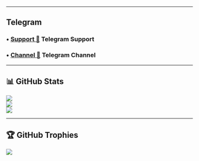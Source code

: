 -------------------------

## Telegram
### • [Support 💬](https://t.me/BotsDestek) Telegram Support 
### • [Channel 🎲](https://t.me/BotsDuyuru) Telegram Channel

------------------------

## 📊 GitHub Stats
![](https://github-readme-stats.vercel.app/api?username=Mehmetates21&theme=dark&hide_border=false&include_all_commits=true&count_private=true)<br/>
![](https://github-readme-streak-stats.herokuapp.com/?user=Mehmetates21&theme=dark&hide_border=false)<br/>
![](https://github-readme-stats.vercel.app/api/top-langs/?username=Mehmetates21&theme=dark&hide_border=false&include_all_commits=true&count_private=true&layout=compact)

------------------------

## 🏆 GitHub Trophies
![](https://github-profile-trophy.vercel.app/?username=Mehmetates21&theme=radical&no-frame=false&no-bg=true&margin-w=4)
